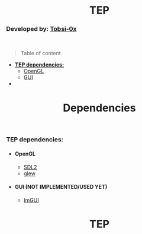 <h1 style="text-align: center;"> TEP </h1>

<h3>Developed by: <a href="https://github.com/Tobsi-0x" alt="Tobsi-0x"> Tobsi-0x </a> </h3>
</br>

> Table of content
- [**TEP dependencies:**](#tep-dependencies) 
  - [OpenGL](####OpenGL) 
  - [GUI](####GUI-(NOT-IMPLEMENTED/USED-YET)) 
- 

<h1 style="text-align: center;"> Dependencies </h1>
</br>

### **TEP dependencies:**
* #### OpenGL 
  * [SDL2](https://www.libsdl.org/index.php)
  * [glew](http://glew.sourceforge.net/)
* #### GUI (NOT IMPLEMENTED/USED YET)
  * [ImGUI](https://github.com/ocornut/imgui)

<h1 style="text-align: center;"> TEP </h1>







<!--
- [Heading levels](#heading-levels)
  - [Heading](#heading)
    - [Sub-heading](#sub-heading)
      - [Sub-sub-heading](#sub-sub-heading)
  - [Heading](#heading-1)
    - [Sub-heading](#sub-heading-1)
      - [Sub-sub-heading](#sub-sub-heading-1)
  - [Heading](#heading-2)
    - [Sub-heading](#sub-heading-2)
      - [Sub-sub-heading](#sub-sub-heading-2)
 

# Heading levels

> This is a fixture to test heading levels

<!-- toc -->
<!--
## Heading

This is an h1 heading

### Sub-heading

This is an h2 heading

#### Sub-sub-heading

This is an h3 heading

## Heading

This is an h1 heading

### Sub-heading

This is an h2 heading

#### Sub-sub-heading

This is an h3 heading

## Heading

This is an h1 heading

### Sub-heading

This is an h2 heading

#### Sub-sub-heading

This is an h3 heading

-->


<!--
https://www.mkdocs.org/user-guide/writing-your-docs/ 
-->